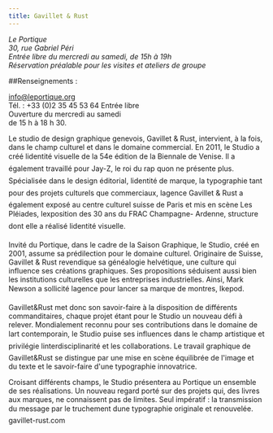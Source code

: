 ```yaml
---
title: Gavillet & Rust
---
```

*Le Portique  
30, rue Gabriel Péri  
Entrée libre du mercredi au samedi, de 15h à 19h  
Réservation préalable pour les visites et ateliers de groupe*

##Renseignements :
 
info@leportique.org  
Tél. : +33 (0)2 35 45 53 64 
Entrée libre  
Ouverture du mercredi au samedi  
de 15 h à 18 h 30.  


Le studio de design graphique genevois, Gavillet & Rust, intervient, à la fois, dans
le champ culturel et dans le domaine commercial.
En 2011, le Studio a créé lidentité visuelle de la 54e édition de la Biennale de Venise. Il a également travaillé
pour Jay-Z, le roi du rap quon ne présente plus. Spécialisée dans le design éditorial, lidentité de marque, la
typographie tant pour des projets culturels que commerciaux, lagence Gavillet & Rust a également exposé
au centre culturel suisse de Paris et mis en scène Les Pléiades, lexposition des 30 ans du FRAC Champagne-
Ardenne, structure dont elle a réalisé lidentité visuelle.

Invité du Portique, dans le cadre de la Saison
Graphique, le Studio, créé en 2001, assume sa
prédilection pour le domaine culturel. Originaire de
Suisse, Gavillet & Rust revendique sa généalogie
helvétique, une culture qui influence ses créations
graphiques. Ses propositions séduisent aussi bien les
institutions culturelles que les entreprises
industrielles. Ainsi, Mark Newson a sollicité lagence
pour lancer sa marque de montres, Ikepod.

Gavillet&Rust met donc son savoir-faire à la disposition
de différents commanditaires, chaque projet étant pour
le Studio un nouveau défi à relever. Mondialement
reconnu pour ses contributions dans le domaine de
lart contemporain, le Studio puise ses influences dans
le champ artistique et privilégie linterdisciplinarité et les
collaborations. Le travail graphique de Gavillet&Rust se
distingue par une mise en scène équilibrée de l'image
et du texte et le savoir-faire d'une typographie
innovatrice.

Croisant différents champs, le Studio présentera au Portique un ensemble de ses réalisations. Un nouveau
regard porté sur des projets qui, des livres aux marques, ne connaissent pas de limites. Seul impératif : la
transmission du message par le truchement dune typographie originale et renouvelée.
gavillet-rust.com

